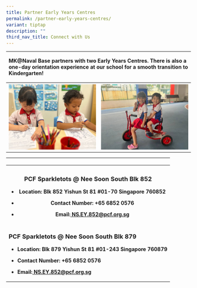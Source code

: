 ```yaml
---
title: Partner Early Years Centres
permalink: /partner-early-years-centres/
variant: tiptap
description: ""
third_nav_title: Connect with Us
---
```

<table style="minWidth: 50px">
<colgroup>
<col>
<col>
</colgroup>
<tbody>
<tr>
<td rowspan="1" colspan="2">
<p><strong>MK@Naval Base partners with two Early Years Centres. There is also a one-day orientation experience at our school for a smooth transition to Kindergarten!</strong>
</p>
</td>
</tr>
<tr>
<th rowspan="1" colspan="1">
<div class="isomer-image-wrapper">
<img style="width: 100%" height="auto" width="100%" alt="" src="/images/photo_6096028696361158750_y.jpg">
</div>
</th>
<th rowspan="1" colspan="1">
<div class="isomer-image-wrapper">
<img style="width: 100%" height="auto" width="100%" alt="" src="/images/photo_6096028696361158730_y.jpg">
</div>
</th>
</tr>
</tbody>
</table>
<table style="minWidth: 75px">
<colgroup>
<col>
<col>
<col>
</colgroup>
<tbody>
<tr>
<td rowspan="1" colspan="1">
<p></p>
</td>
<td rowspan="1" colspan="1">
<p></p>
</td>
<td rowspan="1" colspan="1">
<p></p>
</td>
</tr>
<tr>
<th rowspan="1" colspan="3">
<h3><strong>PCF Sparkletots @ Nee Soon South Blk 852</strong></h3>
<ul data-tight="true" class="tight">
<li>
<p><strong>Location: Blk 852 Yishun St 81 #01-70 Singapore 760852</strong>
</p>
</li>
<li>
<p><strong>Contact Number: +65 6852 0576</strong>
</p>
</li>
<li>
<p><strong>Email:<a href="tel:+65 6852 0576" rel="noopener noreferrer nofollow" target="_blank"> </a><a href="mailto:NS.EY.852@pcf.org.sg" rel="noopener noreferrer nofollow" target="_blank">NS.EY.852@pcf.org.sg</a></strong>
</p>
<p></p>
</li>
</ul>
</th>
</tr>
<tr>
<td rowspan="1" colspan="3">
<h3><strong>PCF Sparkletots @ Nee Soon South Blk 879</strong></h3>
<ul data-tight="true" class="tight">
<li>
<p><strong>Location: Blk 879 Yishun St 81 #01-243 Singapore 760879</strong>
</p>
</li>
<li>
<p><strong>Contact Number: +65 6852 0576</strong>
</p>
</li>
<li>
<p><strong>Email:<a href="tel:+65 6852 0576" rel="noopener noreferrer nofollow" target="_blank"> NS.EY.852@pcf.org.sg</a></strong>
</p>
</li>
</ul>
</td>
</tr>
</tbody>
</table>
<p></p>
<p></p>